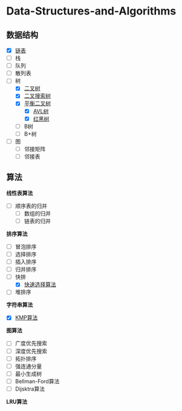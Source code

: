 # Data-Structures-and-Algorithms

## 数据结构

- [x] [链表](https://github.com/sxwee/Data-Structures-and-Algorithms/blob/main/docs/D8.%E9%93%BE%E8%A1%A8.md)
- [ ] 栈
- [ ] 队列
- [ ] 散列表
- [ ] 树
  - [x] [二叉树](https://github.com/sxwee/Data-Structures-and-Algorithms/blob/main/docs/D1.%E6%A0%91%E7%9A%84%E5%9F%BA%E6%9C%AC%E6%A6%82%E5%BF%B5.md)
  - [x] [二叉搜索树](https://github.com/sxwee/Data-Structures-and-Algorithms/blob/main/docs/D2.%E4%BA%8C%E5%8F%89%E6%90%9C%E7%B4%A2%E6%A0%91.md)
  - [x] [平衡二叉树](https://github.com/sxwee/Data-Structures-and-Algorithms/blob/main/docs/D3.%E5%B9%B3%E8%A1%A1%E4%BA%8C%E5%8F%89%E6%A0%91.md)
    - [x] [AVL树](https://github.com/sxwee/Data-Structures-and-Algorithms/blob/main/docs/D4.AVL%E6%A0%91.md)
    - [x] [红黑树](https://github.com/sxwee/Data-Structures-and-Algorithms/blob/main/docs/D5.%E7%BA%A2%E9%BB%91%E6%A0%91.md)
  - [ ] B树
  - [ ] B+树
- [ ] 图
  - [ ] 邻接矩阵
  - [ ] 邻接表

## 算法

**线性表算法**

- [ ] 顺序表的归并
  - [ ] 数组的归并
  - [ ] 链表的归并

**排序算法**

- [ ] 冒泡排序
- [ ] 选择排序
- [ ] 插入排序
- [ ] 归并排序
- [ ] 快排
  - [x] [快速选择算法](https://github.com/sxwee/Data-Structures-and-Algorithms/blob/main/docs/A1.%E5%BF%AB%E9%80%9F%E9%80%89%E6%8B%A9%E7%AE%97%E6%B3%95.md)

- [ ] 堆排序

**字符串算法**

- [x] [KMP算法](https://github.com/sxwee/Data-Structures-and-Algorithms/blob/main/docs/A2.KMP%E7%AE%97%E6%B3%95.md)

**图算法**

- [ ] 广度优先搜索
- [ ] 深度优先搜索
- [ ] 拓扑排序
- [ ] 强连通分量
- [ ] 最小生成树
- [ ] Bellman-Ford算法
- [ ] Dijsktra算法

**LRU算法**
